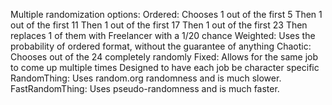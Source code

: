 Multiple randomization options:
  Ordered:
    Chooses 1 out of the first 5
    Then 1 out of the first 11
    Then 1 out of the first 17
    Then 1 out of the first 23
    Then replaces 1 of them with Freelancer with a 1/20 chance
  Weighted:
    Uses the probability of ordered format, without the guarantee of anything
  Chaotic:
    Chooses out of the 24 completely randomly
Fixed:
  Allows for the same job to come up multiple times
  Designed to have each job be character specific
RandomThing:
  Uses random.org randomness and is much slower.
FastRandomThing:
  Uses pseudo-randomness and is much faster.
